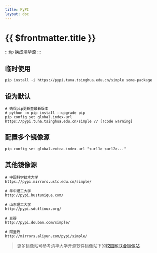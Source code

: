 ```yaml
---
title: PyPI
layout: doc
---
```

# {{ $frontmatter.title }}
:::tip
换成清华源
:::


## 临时使用

```shell
pip install -i https://pypi.tuna.tsinghua.edu.cn/simple some-package
```

## 设为默认

```shell
# 确保pip更新至最新版本
# python -m pip install --upgrade pip
pip config set global.index-url https://pypi.tuna.tsinghua.edu.cn/simple // [!code warning]
```

## 配置多个镜像源

```shell
pip config set global.extra-index-url "<url1> <url2>..."
```

## 其他镜像源

```shell
# 中国科学技术大学
https://pypi.mirrors.ustc.edu.cn/simple/

# 华中理工大学
http://pypi.hustunique.com/

# 山东理工大学
http://pypi.sdutlinux.org/

# 豆瓣
http://pypi.douban.com/simple/

# 阿里云
http://mirrors.aliyun.com/pypi/simple/
```

>更多镜像站可参考清华大学开源软件镜像站下的[校园网联合镜像站](https://mirrors.cernet.edu.cn/site)